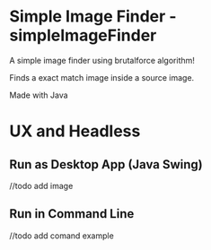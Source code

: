 # Simple Image Finder - simpleImageFinder
A simple image finder using brutalforce algorithm! 

Finds a exact match image inside a source image.

Made with Java

# UX and Headless
## Run as Desktop App (Java Swing)
//todo add image
## Run in Command Line
//todo add comand example



